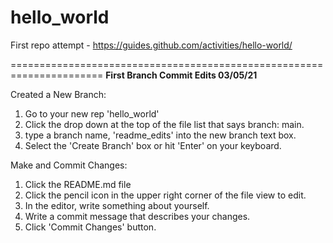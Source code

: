 # hello_world
First repo attempt - https://guides.github.com/activities/hello-world/

======================================================================
**First Branch Commit Edits 03/05/21**

Created a New Branch: 
  1. Go to your new rep 'hello_world' 
  2. Click the drop down at the top of the file list that says branch: main.
  3. type a branch name, 'readme_edits' into the new branch text box. 
  4. Select the 'Create Branch' box or hit 'Enter' on your keyboard. 

Make and Commit Changes: 
  1. Click the README.md file
  2. Click the pencil icon in the upper right corner of the file view to edit. 
  3. In the editor, write something about yourself. 
  4. Write a commit message that describes your changes. 
  5. Click 'Commit Changes' button. 
